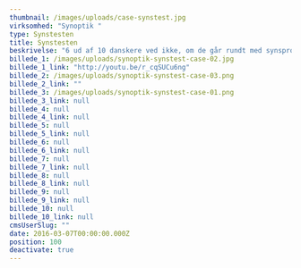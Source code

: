 ```yaml
---
thumbnail: /images/uploads/case-synstest.jpg
virksomhed: "Synoptik "
type: Synstesten
title: Synstesten
beskrivelse: "6 ud af 10 danskere ved ikke, om de går rundt med synsproblemer i større eller mindre omfang. På den baggrund ønskede Synoptik at tilbyde en løsning, som kunne give mulige kunder en indikation af, om de havde behov for at få fortaget en synsprøve eller ej. I tæt samarbejde med optikere fra Synoptik udviklede vi en helt ny online synstest, som er en web applikation, hvor man kan få testet sit syn indenfor grundlæggende områder. Fra synstesten kan man booke tid direkte i butikkerne. Synstesten er en kæmpesucces, der nu er blevet implementeret i mange lande over hele verden. Den vandt i 2012 to DIA Awards i kategorierne \"Retail\" og \"Onsite\", gjorde Synoptik til årets digitale annoncør og vandt sølv ved ECHO Awards 2012."
billede_1: /images/uploads/synoptik-synstest-case-02.jpg
billede_1_link: "http://youtu.be/r_cqSUCu6ng"
billede_2: /images/uploads/synoptik-synstest-case-03.png
billede_2_link: ""
billede_3: /images/uploads/synoptik-synstest-case-01.png
billede_3_link: null
billede_4: null
billede_4_link: null
billede_5: null
billede_5_link: null
billede_6: null
billede_6_link: null
billede_7: null
billede_7_link: null
billede_8: null
billede_8_link: null
billede_9: null
billede_9_link: null
billede_10: null
billede_10_link: null
cmsUserSlug: ""
date: 2016-03-07T00:00:00.000Z
position: 100
deactivate: true
---
```


